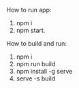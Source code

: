 How to run app:
1. npm i
2. npm start.

How to build and run:
1. npm i
2. npm run build
3. npm install -g serve
4. serve -s build
